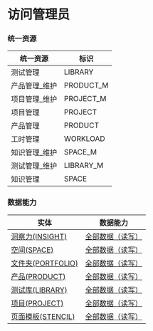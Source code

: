 # 访问管理员 <!-- {docsify-ignore-all} -->



### 统一资源

|统一资源|标识|
|---|---|
|测试管理|LIBRARY|
|产品管理_维护|PRODUCT_M|
|项目管理_维护|PROJECT_M|
|项目管理|PROJECT|
|产品管理|PRODUCT|
|工时管理|WORKLOAD|
|知识管理_维护|SPACE_M|
|测试管理_维护|LIBRARY_M|
|知识管理|SPACE|



### 数据能力

|实体|数据能力|
|---|---|
|[洞察力(INSIGHT)](module/Base/insight)|<a href ="#/module/Base/insight#insight-all_rw">全部数据（读写）</a>|
|[空间(SPACE)](module/Wiki/space)|<a href ="#/module/Wiki/space#space-all_rw">全部数据（读写）</a>|
|[文件夹(PORTFOLIO)](module/Base/portfolio)|<a href ="#/module/Base/portfolio#portfolio-all_rw">全部数据（读写）</a>|
|[产品(PRODUCT)](module/ProdMgmt/product)|<a href ="#/module/ProdMgmt/product#product-all_rw">全部数据（读写）</a>|
|[测试库(LIBRARY)](module/TestMgmt/library)|<a href ="#/module/TestMgmt/library#library-all_rw">全部数据（读写）</a>|
|[项目(PROJECT)](module/ProjMgmt/project)|<a href ="#/module/ProjMgmt/project#project-all_rw">全部数据（读写）</a>|
|[页面模板(STENCIL)](module/Wiki/stencil)|<a href ="#/module/Wiki/stencil#stencil-all_rw">全部数据（读写）</a>|



